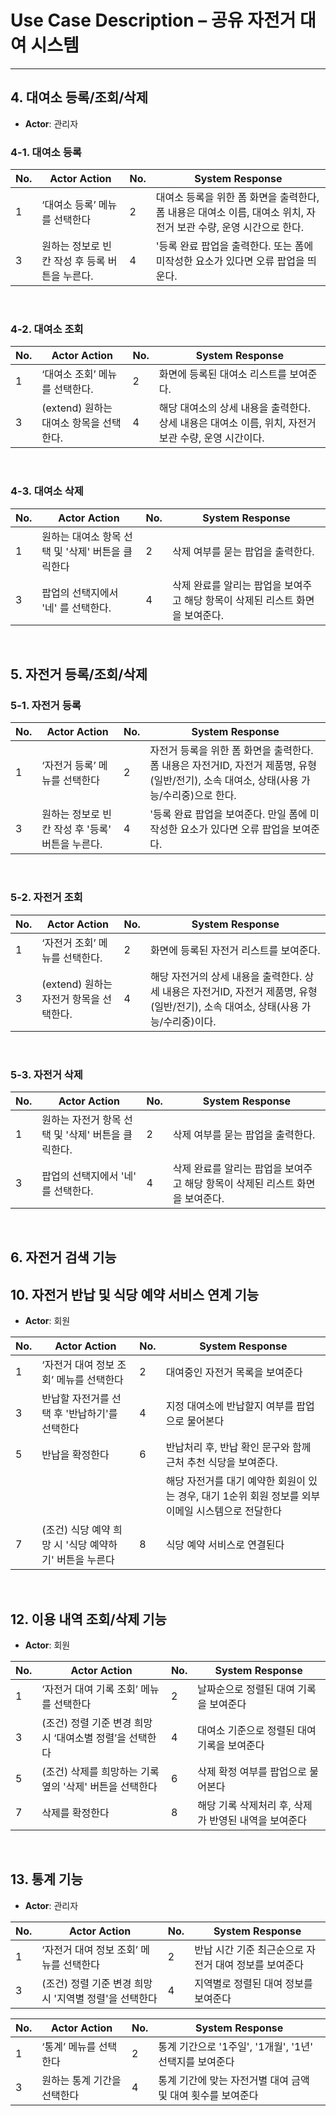 # Use Case Description – 공유 자전거 대여 시스템

---



## 4. 대여소 등록/조회/삭제
- **Actor**: 관리자

### 4-1. 대여소 등록

| No. | Actor Action                                           | No. | System Response                                                                                   |
|----|--------------------------------------------------------|----|-----------------------------------------------------------------------------------------------------|
| 1  | ‘대여소 등록’ 메뉴를 선택한다                  | 2  | 대여소 등록을 위한 폼 화면을 출력한다, 폼 내용은 대여소 이름, 대여소 위치, 자전거 보관 수량, 운영 시간으로 한다.                                                                      |
| 3  | 원하는 정보로 빈 칸 작성 후 등록 버튼을 누른다.            | 4  | '등록 완료 팝업을 출력한다. 또는 폼에 미작성한 요소가 있다면 오류 팝업을 띄운다.                                                      |                                                                
<br/>

### 4-2. 대여소 조회

| No. | Actor Action                                           | No. | System Response                                                                                   |
|----|--------------------------------------------------------|----|-----------------------------------------------------------------------------------------------------|
| 1  | ‘대여소 조회’ 메뉴를 선택한다.                   | 2  | 화면에 등록된 대여소 리스트를 보여준다.                                                                      |
| 3  | (extend) 원하는 대여소 항목을 선택한다.           | 4  |  해당 대여소의 상세 내용을 출력한다. 상세 내용은 대여소 이름, 위치, 자전거 보관 수량, 운영 시간이다.                                                     |    
<br/>

### 4-3. 대여소 삭제

| No. | Actor Action                                           | No. | System Response                                                                                   |
|----|--------------------------------------------------------|----|-----------------------------------------------------------------------------------------------------|
| 1  | 원하는 대여소 항목 선택 및 '삭제' 버튼을 클릭한다          | 2  |  삭제 여부를 묻는 팝업을 출력한다.                                                     |   
| 3  | 팝업의 선택지에서 '네' 를 선택한다.                      | 4  |  삭제 완료를 알리는 팝업을 보여주고 해당 항목이 삭제된 리스트 화면을 보여준다.                                                     |  

<br/>


## 5. 자전거 등록/조회/삭제

### 5-1. 자전거 등록

| No. | Actor Action                                           | No. | System Response                                                                                   |
|----|--------------------------------------------------------|----|-----------------------------------------------------------------------------------------------------|
| 1  | ‘자전거 등록’ 메뉴를 선택한다                  | 2  |   자전거 등록을 위한 폼 화면을 출력한다. 폼 내용은 자전거ID, 자전거 제품명, 유형(일반/전기), 소속 대여소, 상태(사용 가능/수리중)으로 한다.                                                                    |
| 3  | 원하는 정보로 빈 칸 작성 후 '등록' 버튼을 누른다.            | 4  | '등록 완료 팝업을 보여준다. 만일 폼에 미작성한 요소가 있다면 오류 팝업을 보여준다.                                                      |                                                                
<br/>

### 5-2. 자전거 조회

| No. | Actor Action                                           | No. | System Response                                                                                   |
|----|--------------------------------------------------------|----|-----------------------------------------------------------------------------------------------------|
| 1  | ‘자전거 조회’ 메뉴를 선택한다.                   | 2  | 화면에 등록된 자전거 리스트를 보여준다.                                                                      |
| 3  | (extend) 원하는 자전거 항목을 선택한다.           | 4  |  해당 자전거의 상세 내용을 출력한다. 상세 내용은 자전거ID, 자전거 제품명, 유형(일반/전기), 소속 대여소, 상태(사용 가능/수리중)이다.                                                     |    
<br/>

### 5-3. 자전거 삭제

| No. | Actor Action                                           | No. | System Response                                                                                   |
|----|--------------------------------------------------------|----|-----------------------------------------------------------------------------------------------------|
| 1  | 원하는 자전거 항목 선택 및 '삭제' 버튼을 클릭한다.          | 2  |  삭제 여부를 묻는 팝업을 출력한다.                                                     |   
| 3  | 팝업의 선택지에서 '네' 를 선택한다.                      | 4  |  삭제 완료를 알리는 팝업을 보여주고 해당 항목이 삭제된 리스트 화면을 보여준다.                                                     |  

<br/>






## 6. 자전거 검색 기능










## 10. 자전거 반납 및 식당 예약 서비스 연계 기능
- **Actor**: 회원  

| No. | Actor Action                                           | No. | System Response                                                                                   |
|----|--------------------------------------------------------|----|-----------------------------------------------------------------------------------------------------|
| 1  | ‘자전거 대여 정보 조회’ 메뉴를 선택한다                  | 2  | 대여중인 자전거 목록을 보여준다                                                                      |
| 3  | 반납할 자전거를 선택 후 '반납하기'를 선택한다            | 4  | 지정 대여소에 반납할지 여부를 팝업으로 물어본다                                                      |
| 5  | 반납을 확정한다                                         | 6  | 반납처리 후, 반납 확인 문구와 함께 근처 추천 식당을 보여준다.                                         |
|    |                                                        |    | 해당 자전거를 대기 예약한 회원이 있는 경우, 대기 1순위 회원 정보를 외부 이메일 시스템으로 전달한다      |
| 7  | (조건) 식당 예약 희망 시 '식당 예약하기' 버튼을 누른다     | 8  | 식당 예약 서비스로 연결된다                                                                           |
<br/>



## 12. 이용 내역 조회/삭제 기능
- **Actor**: 회원  

| No. | Actor Action                                           | No. | System Response                                                                                   |
|----|--------------------------------------------------------|----|-----------------------------------------------------------------------------------------------------|
| 1  | ‘자전거 대여 기록 조회’ 메뉴를 선택한다                  | 2  | 날짜순으로 정렬된 대여 기록을 보여준다                                                               |
| 3  | (조건) 정렬 기준 변경 희망 시 ‘대여소별 정렬’을 선택한다   | 4  | 대여소 기준으로 정렬된 대여 기록을 보여준다                                                          |
| 5  | (조건) 삭제를 희망하는 기록 옆의 '삭제' 버튼을 선택한다   | 6  | 삭제 확정 여부를 팝업으로 물어본다                                                                  |
| 7  | 삭제를 확정한다                                         | 8  | 해당 기록 삭제처리 후, 삭제가 반영된 내역을 보여준다                                                 |

<br/>




## 13. 통계 기능
- **Actor**: 관리자  

| No. | Actor Action                                           | No. | System Response                                                                                   |
|----|--------------------------------------------------------|----|-----------------------------------------------------------------------------------------------------|
| 1  | ‘자전거 대여 정보 조회’ 메뉴를 선택한다                  | 2  | 반납 시간 기준 최근순으로 자전거 대여 정보를 보여준다                                                |
| 3  | (조건) 정렬 기준 변경 희망 시 '지역별 정렬'을 선택한다    | 4  | 지역별로 정렬된 대여 정보를 보여준다                                                                 |



| No. | Actor Action                                           | No. | System Response                                                                                   |
|----|--------------------------------------------------------|----|-----------------------------------------------------------------------------------------------------|
| 1  | ‘통계’ 메뉴를 선택한다                                  | 2  | 통계 기간으로 '1주일', '1개월', '1년' 선택지를 보여준다                                               |
| 3  | 원하는 통계 기간을 선택한다                              | 4  | 통계 기간에 맞는 자전거별 대여 금액 및 대여 횟수를 보여준다                                          |

<br/>
